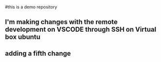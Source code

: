 #this is a demo repository

## I'm making changes with the remote development on VSCODE through SSH on Virtual box ubuntu
## adding a fifth change
